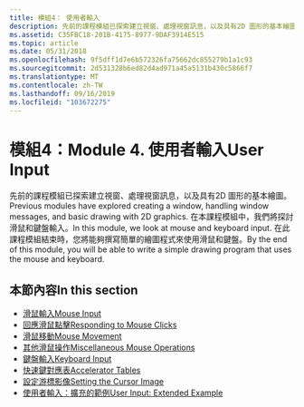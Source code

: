 ```yaml
---
title: 模組4： 使用者輸入
description: 先前的課程模組已探索建立視窗、處理視窗訊息，以及具有2D 圖形的基本繪圖。
ms.assetid: C35FBC18-201B-4175-8977-9DAF3914E515
ms.topic: article
ms.date: 05/31/2018
ms.openlocfilehash: 9f5dff1d7e6b572326fa75662dc855279b1a1c93
ms.sourcegitcommit: 2d531328b6ed82d4ad971a45a5131b430c5866f7
ms.translationtype: MT
ms.contentlocale: zh-TW
ms.lasthandoff: 09/16/2019
ms.locfileid: "103672275"
---
```

# <a name="module-4-user-input"></a><span data-ttu-id="f8137-104">模組4：</span><span class="sxs-lookup"><span data-stu-id="f8137-104">Module 4.</span></span> <span data-ttu-id="f8137-105">使用者輸入</span><span class="sxs-lookup"><span data-stu-id="f8137-105">User Input</span></span>

<span data-ttu-id="f8137-106">先前的課程模組已探索建立視窗、處理視窗訊息，以及具有2D 圖形的基本繪圖。</span><span class="sxs-lookup"><span data-stu-id="f8137-106">Previous modules have explored creating a window, handling window messages, and basic drawing with 2D graphics.</span></span> <span data-ttu-id="f8137-107">在本課程模組中，我們將探討滑鼠和鍵盤輸入。</span><span class="sxs-lookup"><span data-stu-id="f8137-107">In this module, we look at mouse and keyboard input.</span></span> <span data-ttu-id="f8137-108">在此課程模組結束時，您將能夠撰寫簡單的繪圖程式來使用滑鼠和鍵盤。</span><span class="sxs-lookup"><span data-stu-id="f8137-108">By the end of this module, you will be able to write a simple drawing program that uses the mouse and keyboard.</span></span>

## <a name="in-this-section"></a><span data-ttu-id="f8137-109">本節內容</span><span class="sxs-lookup"><span data-stu-id="f8137-109">In this section</span></span>

-   [<span data-ttu-id="f8137-110">滑鼠輸入</span><span class="sxs-lookup"><span data-stu-id="f8137-110">Mouse Input</span></span>](mouse-input.md)
-   [<span data-ttu-id="f8137-111">回應滑鼠點擊</span><span class="sxs-lookup"><span data-stu-id="f8137-111">Responding to Mouse Clicks</span></span>](mouse-clicks.md)
-   [<span data-ttu-id="f8137-112">滑鼠移動</span><span class="sxs-lookup"><span data-stu-id="f8137-112">Mouse Movement</span></span>](mouse-movement.md)
-   [<span data-ttu-id="f8137-113">其他滑鼠操作</span><span class="sxs-lookup"><span data-stu-id="f8137-113">Miscellaneous Mouse Operations</span></span>](other-mouse-operations.md)
-   [<span data-ttu-id="f8137-114">鍵盤輸入</span><span class="sxs-lookup"><span data-stu-id="f8137-114">Keyboard Input</span></span>](keyboard-input.md)
-   [<span data-ttu-id="f8137-115">快速鍵對應表</span><span class="sxs-lookup"><span data-stu-id="f8137-115">Accelerator Tables</span></span>](accelerator-tables.md)
-   [<span data-ttu-id="f8137-116">設定游標影像</span><span class="sxs-lookup"><span data-stu-id="f8137-116">Setting the Cursor Image</span></span>](setting-the-cursor-image.md)
-   [<span data-ttu-id="f8137-117">使用者輸入：擴充的範例</span><span class="sxs-lookup"><span data-stu-id="f8137-117">User Input: Extended Example</span></span>](user-input--extended-example.md)

 

 




